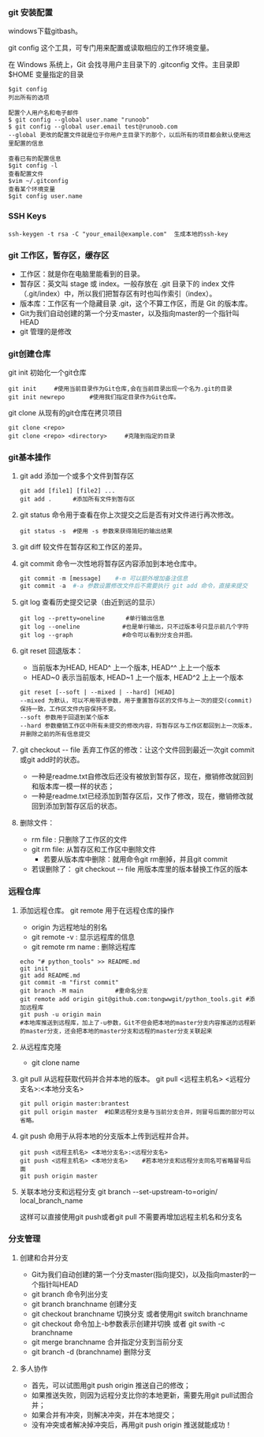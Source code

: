 ### git 安装配置

windows下载gitbash。

git config 这个工具，可专门用来配置或读取相应的工作环境变量。

在 Windows 系统上，Git 会找寻用户主目录下的 .gitconfig 文件。主目录即 $HOME 变量指定的目录

```git
$git config
列出所有的选项

配置个人用户名和电子邮件
$ git config --global user.name "runoob"
$ git config --global user.email test@runoob.com
--global 更改的配置文件就是位于你用户主目录下的那个，以后所有的项目都会默认使用这里配置的信息

查看已有的配置信息
$git config -l
查看配置文件
$vim ~/.gitconfig
查看某个环境变量
$git config user.name
```

### SSH Keys

```git
ssh-keygen -t rsa -C "your_email@example.com"  生成本地的ssh-key
```



### git 工作区，暂存区，缓存区

* 工作区：就是你在电脑里能看到的目录。
* 暂存区：英文叫 stage 或 index。一般存放在 .git 目录下的 index 文件（.git/index）中，所以我们把暂存区有时也叫作索引（index）。
* 版本库：工作区有一个隐藏目录 .git，这个不算工作区，而是 Git 的版本库。
* Git为我们自动创建的第一个分支master，以及指向master的一个指针叫HEAD
* git 管理的是修改

### git创建仓库

git init 初始化一个git仓库

```git
git init     #使用当前目录作为Git仓库,会在当前目录出现一个名为.git的目录
git init newrepo       #使用我们指定目录作为Git仓库。 
```

git clone 从现有的git仓库在拷贝项目

```git
git clone <repo>
git clone <repo> <directory>     #克隆到指定的目录
```

### git基本操作

1. git add  添加一个或多个文件到暂存区

   ```git
   git add [file1] [file2] ...
   git add .      #添加所有文件到暂存区
   ```

   

2. git status 命令用于查看在你上次提交之后是否有对文件进行再次修改。

   ```git
   git status -s  #使用 -s 参数来获得简短的输出结果
   ```


3. git diff  较文件在暂存区和工作区的差异。

4. git commit 命令一次性地将暂存区内容添加到本地仓库中。

   ```python
   git commit -m [message]    #-m 可以额外增加备注信息
   git commit -a  #-a 参数设置修改文件后不需要执行 git add 命令，直接来提交
   ```

5. git log 查看历史提交记录（由近到远的显示）

   ```git
   git log --pretty=oneline      #单行输出信息
   git log --oneline            #也是单行输出，只不过版本号只显示前几个字符
   git log --graph              #命令可以看到分支合并图。
   ```

6. git reset 回退版本： 

   * 当前版本为HEAD, HEAD^ 上一个版本, HEAD^^ 上上一个版本
   * HEAD~0 表示当前版本, HEAD~1 上一个版本, HEAD^2 上上一个版本

   ```git
   git reset [--soft | --mixed | --hard] [HEAD]
   --mixed 为默认，可以不用带该参数，用于重置暂存区的文件与上一次的提交(commit)保持一致，工作区文件内容保持不变。
   --soft 参数用于回退到某个版本
   --hard 参数撤销工作区中所有未提交的修改内容，将暂存区与工作区都回到上一次版本，并删除之前的所有信息提交
   ```


7. git checkout -- file 丢弃工作区的修改：让这个文件回到最近一次git commit或git add时的状态。
   * 一种是readme.txt自修改后还没有被放到暂存区，现在，撤销修改就回到和版本库一模一样的状态；
   * 一种是readme.txt已经添加到暂存区后，又作了修改，现在，撤销修改就回到添加到暂存区后的状态。

8. 删除文件： 
   * rm file : 只删除了工作区的文件
   * git rm file: 从暂存区和工作区中删除文件
     * 若要从版本库中删除：就用命令git rm删掉，并且git commit
   * 若误删除了： git checkout -- file         用版本库里的版本替换工作区的版本

### 远程仓库

1. 添加远程仓库。 git remote 用于在远程仓库的操作

   * origin 为远程地址的别名
   * git remote -v  : 显示远程库的信息
   * git remote rm name : 删除远程库

   ```git
   echo "# python_tools" >> README.md
   git init
   git add README.md
   git commit -m "first commit"
   git branch -M main         #重命名分支
   git remote add origin git@github.com:tongwwgit/python_tools.git #添加远程库
   git push -u origin main  
   #本地库推送到远程库，加上了-u参数，Git不但会把本地的master分支内容推送的远程新的master分支，还会把本地的master分支和远程的master分支关联起来
   ```

2. 从远程库克隆
   
   * git clone name
   
3. git pull 从远程获取代码并合并本地的版本。   git pull <远程主机名> <远程分支名>:<本地分支名>

   ```git
   git pull origin master:brantest
   git pull origin master  #如果远程分支是与当前分支合并，则冒号后面的部分可以省略。
   ```

4. git push 命用于从将本地的分支版本上传到远程并合并。 

   ```git
   git push <远程主机名> <本地分支名>:<远程分支名>
   git push <远程主机名> <本地分支名>    #若本地分支和远程分支同名可省略冒号后面
   git push origin master
   ```


5. 关联本地分支和远程分支 git branch --set-upstream-to=origin/<branchname>   local_branch_name

   这样可以直接使用git push或者git pull 不需要再增加远程主机名和分支名

### 分支管理

1. 创建和合并分支
   * Git为我们自动创建的第一个分支master(指向提交)，以及指向master的一个指针叫HEAD
   * git branch 命令列出分支
   * git branch branchname  创建分支
   * git checkout branchname 切换分支   或者使用git switch branchname
   * git checkout 命令加上-b参数表示创建并切换     或者 git swith -c branchname
   * git merge branchname   合并指定分支到当前分支
   * git branch -d (branchname) 删除分支

2. 多人协作
   * 首先，可以试图用git push origin <branch-name>推送自己的修改；
   * 如果推送失败，则因为远程分支比你的本地更新，需要先用git pull试图合并；
   * 如果合并有冲突，则解决冲突，并在本地提交；
   * 没有冲突或者解决掉冲突后，再用git push origin <branch-name>推送就能成功！